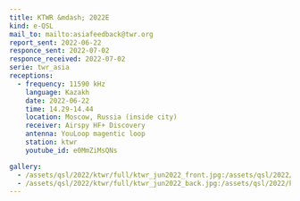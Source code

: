 ```yaml
---
title: KTWR &mdash; 2022E
kind: e-QSL
mail_to: mailto:asiafeedback@twr.org
report_sent: 2022-06-22
responce_sent: 2022-07-02
responce_received: 2022-07-02
serie: twr_asia
receptions:
  - frequency: 11590 kHz
    language: Kazakh
    date: 2022-06-22
    time: 14.29-14.44
    location: Moscow, Russia (inside city)
    receiver: Airspy HF+ Discovery
    antenna: YouLoop magentic loop
    station: ktwr
    youtube_id: e0MmZiMsQNs

gallery:
  - /assets/qsl/2022/ktwr/full/ktwr_jun2022_front.jpg:/assets/qsl/2022/ktwr/small/ktwr_jun2022_front.jpg
  - /assets/qsl/2022/ktwr/full/ktwr_jun2022_back.jpg:/assets/qsl/2022/ktwr/small/ktwr_jun2022_back.jpg
---
```

